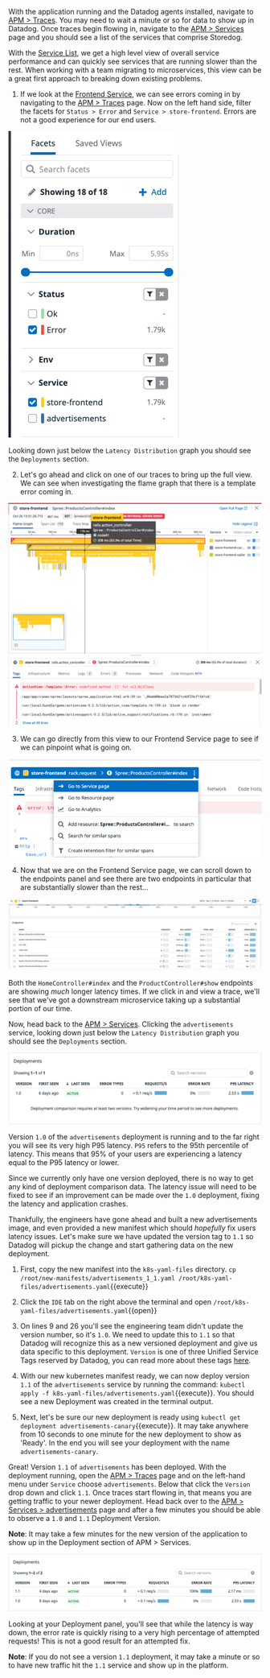 With the application running and the Datadog agents installed, navigate to [APM > Traces](https://app.datadoghq.com/apm/traces?env=ruby-shop). You may need to wait a minute or so for data to show up in Datadog. Once traces begin flowing in, navigate to the [APM > Services](https://app.datadoghq.com/apm/services?env=ruby-shop) page and you should see a list of the services that comprise Storedog. 

With the [Service List](https://app.datadoghq.com/apm/services?env=ruby-shop), we get a high level view of overall service performance and can quickly see services that are running slower than the rest. When working with a team migrating to microservices, this view can be a great first approach to breaking down existing problems. 

1. If we look at the [Frontend Service](https://app.datadoghq.com/apm/service/store-frontend), we can see errors coming in by navigating to the [APM > Traces](https://app.datadoghq.com/apm/traces?start=1620938913331&end=1620939813331&paused=false) page. Now on the left hand side, filter the facets for `Status > Error` and `Service > store-frontend`. Errors are not a good experience for our end users. 

![Storefront Errors](./assets/storefront-errors.png)

Looking down just below the `Latency Distribution` graph you should see the `Deployments` section. 

2. Let's go ahead and click on one of our traces to bring up the full view. We can see when investigating the flame graph that there is a template error coming in. 

![Flame Graph](./assets/flame_graph.png)

3. We can go directly from this view to our Frontend Service page to see if we can pinpoint what is going on. 

![Flame Graph to Service Page](./assets/go_to_service.png)

4. Now that we are on the Frontend Service page, we can scroll down to the endpoints panel and see there are two endpoints in particular that are substantially slower than the rest...

![Slow Services](./assets/bottleneck.gif)

Both the `HomeController#index` and the `ProductController#show` endpoints are showing *much* longer latency times. If we click in and view a trace, we'll see that we've got a downstream microservice taking up a substantial portion of our time.

Now, head back to the [APM > Services](https://app.datadoghq.com/apm/services?env=ruby-shop). Clicking the `advertisements` service, looking down just below the `Latency Distribution` graph you should see the `Deployments` section. 

![Deployment 1.0](./assets/deployment_tab.png)

Version `1.0` of the `advertisements` deployment is running and to the far right you will see its very high P95 latency. `P95` refers to the 95th percentile of latency. This means that 95% of your users are experiencing a latency equal to the P95 latency or lower. 

Since we currently only have one version deployed, there is no way to get any kind of deployment comparison data. The latency issue will need to be fixed to see if an improvement can be made over the `1.0` deployment, fixing the latency and application crashes. 

Thankfully, the engineers have gone ahead and built a new advertisements image, and even provided a new manifest which should *hopefully* fix users latency issues. Let's make sure we have updated the version tag to `1.1` so Datadog will pickup the change and start gathering data on the new deployment.

1. First, copy the new manifest into the `k8s-yaml-files` directory. `cp /root/new-manifests/advertisements_1_1.yaml /root/k8s-yaml-files/advertisements.yaml`{{execute}}

1. Click the `IDE` tab on the right above the terminal and open `/root/k8s-yaml-files/advertisements.yaml`{{open}}

1. On lines 9 and 26 you'll see the engineering team didn't update the version number, so it's `1.0`. We need to update this to `1.1` so that Datadog will recognize this as a new versioned deployment and give us data specific to this deployment. `Version` is one of three Unified Service Tags reserved by Datadog, you can read more about these tags [here](https://docs.datadoghq.com/getting_started/tagging/unified_service_tagging/?tab=kubernetes).

1. With our new kubernetes manifest ready, we can now deploy version `1.1` of the `advertisements` service by running the command: `kubectl apply -f k8s-yaml-files/advertisements.yaml`{{execute}}. You should see a new Deployment was created in the terminal output.

1. Next, let's be sure our new deployment is ready using `kubectl get deployment advertisements-canary`{{execute}}. It may take anywhere from 10 seconds to one minute for the new deployment to show as 'Ready'. In the end you will see your deployment with the name `advertisements-canary`.

Great! Version `1.1` of `advertisements` has been deployed. With the deployment running, open the [APM > Traces](https://app.datadoghq.com/apm/traces?env=ruby-shop) page and on the left-hand menu under `Service` choose `advertisements`. Below that click the `Version` drop down and click `1.1`. Once traces start flowing in, that means you are getting traffic to your newer deployment. Head back over to the [APM > Services > advertisements](https://app.datadoghq.com/apm/service/advertisements?env=ruby-shop) page and after a few minutes you should be able to observe a `1.0` and `1.1` Deployment Version.

**Note**: It may take a few minutes for the new version of the application to show up in the Deployment section of APM > Services.

![Deployment 1.0 and 1.1](./assets/deployments_old_new.png)

Looking at your Deployment panel, you'll see that while the latency is way down, the error rate is quickly rising to a very high percentage of attempted requests! This is not a good result for an attempted fix.

**Note**: If you do not see a version `1.1` deployment, it may take a minute or so to have new traffic hit the `1.1` service and show up in the platform.
